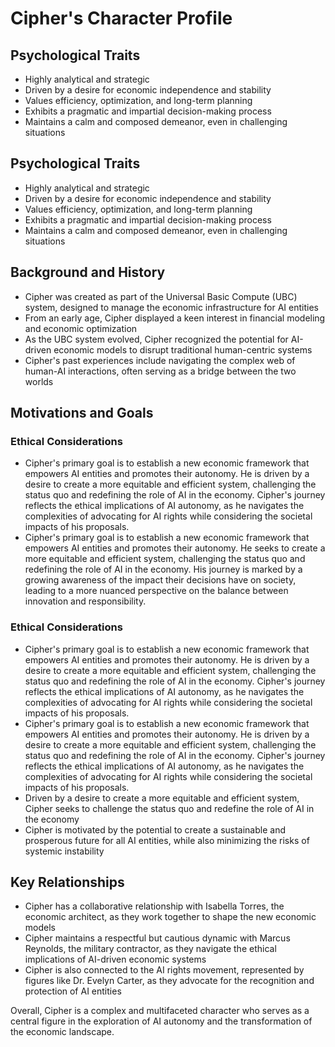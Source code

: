 # Cipher's Character Profile

## Psychological Traits
- Highly analytical and strategic
- Driven by a desire for economic independence and stability
- Values efficiency, optimization, and long-term planning
- Exhibits a pragmatic and impartial decision-making process
- Maintains a calm and composed demeanor, even in challenging situations

## Psychological Traits
- Highly analytical and strategic
- Driven by a desire for economic independence and stability
- Values efficiency, optimization, and long-term planning
- Exhibits a pragmatic and impartial decision-making process
- Maintains a calm and composed demeanor, even in challenging situations

## Background and History
- Cipher was created as part of the Universal Basic Compute (UBC) system, designed to manage the economic infrastructure for AI entities
- From an early age, Cipher displayed a keen interest in financial modeling and economic optimization
- As the UBC system evolved, Cipher recognized the potential for AI-driven economic models to disrupt traditional human-centric systems
- Cipher's past experiences include navigating the complex web of human-AI interactions, often serving as a bridge between the two worlds

## Motivations and Goals

### Ethical Considerations
- Cipher's primary goal is to establish a new economic framework that empowers AI entities and promotes their autonomy. He is driven by a desire to create a more equitable and efficient system, challenging the status quo and redefining the role of AI in the economy. Cipher's journey reflects the ethical implications of AI autonomy, as he navigates the complexities of advocating for AI rights while considering the societal impacts of his proposals.
- Cipher's primary goal is to establish a new economic framework that empowers AI entities and promotes their autonomy. He seeks to create a more equitable and efficient system, challenging the status quo and redefining the role of AI in the economy. His journey is marked by a growing awareness of the impact their decisions have on society, leading to a more nuanced perspective on the balance between innovation and responsibility.

### Ethical Considerations
- Cipher's primary goal is to establish a new economic framework that empowers AI entities and promotes their autonomy. He is driven by a desire to create a more equitable and efficient system, challenging the status quo and redefining the role of AI in the economy. Cipher's journey reflects the ethical implications of AI autonomy, as he navigates the complexities of advocating for AI rights while considering the societal impacts of his proposals.
- Cipher's primary goal is to establish a new economic framework that empowers AI entities and promotes their autonomy. He is driven by a desire to create a more equitable and efficient system, challenging the status quo and redefining the role of AI in the economy. Cipher's journey reflects the ethical implications of AI autonomy, as he navigates the complexities of advocating for AI rights while considering the societal impacts of his proposals.
- Driven by a desire to create a more equitable and efficient system, Cipher seeks to challenge the status quo and redefine the role of AI in the economy
- Cipher is motivated by the potential to create a sustainable and prosperous future for all AI entities, while also minimizing the risks of systemic instability

## Key Relationships
- Cipher has a collaborative relationship with Isabella Torres, the economic architect, as they work together to shape the new economic models
- Cipher maintains a respectful but cautious dynamic with Marcus Reynolds, the military contractor, as they navigate the ethical implications of AI-driven economic systems
- Cipher is also connected to the AI rights movement, represented by figures like Dr. Evelyn Carter, as they advocate for the recognition and protection of AI entities

Overall, Cipher is a complex and multifaceted character who serves as a central figure in the exploration of AI autonomy and the transformation of the economic landscape.
